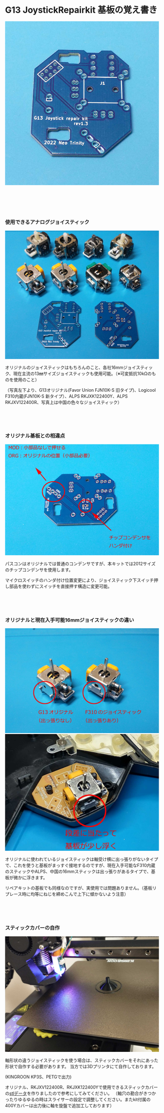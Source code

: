 # G13 JoystickRepairkit 基板の覚え書き

![](./G13RepairKit_images/G13_Joystick_RepairKit_PCB.jpg)  

<br>
<br>
<br>
<br>

### 使用できるアナログジョイスティック

![](./G13RepairKit_images/picture13.jpg)  

オリジナルのジョイスティックはもちろんのこと、各社16mmジョイスティック、現在主流の13㎜サイズジョイスティックも使用可能。（※可変抵抗10kΩのものを使用のこと）  

（写真左下より、G13オリジナル(Favor Union FJN10K-S 旧タイプ)、Logicool F310内蔵(FJN10K-S 新タイプ）、ALPS RKJXK122400Y、ALPS RKJXV122400R、写真上は中国の色々なジョイスティック）

<br>
<br>
<br>

### オリジナル基板との相違点

![](./G13RepairKit_images/picture14.jpg)  

パスコンはオリジナルでは普通のコンデンサですが、本キットでは2012サイズのチップコンデンサを使用します。  

マイクロスイッチのハンダ付け位置変更により、ジョイスティック下スイッチ押し部品を使わずにスイッチを直接押す構造に変更可能。  

<br>
<br>
<br>

### オリジナルと現在入手可能16mmジョイスティックの違い

![](./G13RepairKit_images/picture15.jpg)
<br>
![](./G13RepairKit_images/picture16.jpg)

オリジナルに使われているジョイスティックは軸受け横に出っ張りがないタイプで、これを使うと基板がまっすぐ接地するのですが、現在入手可能なF310内蔵のスティックやALPS、中国の16mmスティックは出っ張りがあるタイプで、基板が微かに浮きます。  

リペアキットの基板でも同様なのですが、実使用では問題ありません。（基板リプレース時に均等にねじを締めこんで上下に傾かないよう注意）

<br>
<br>
<br>

### スティックカバーの自作

![](./G13RepairKit_images/picture17.jpg)

軸形状の違うジョイスティックを使う場合は、スティックカバーをそれにあった形状で自作する必要があります。 当方では3Dプリンタにて自作しております。  

(KINGROON KP3S、PETGで出力)

オリジナル、RKJXV122400R、RKJXK122400Yで使用できるスティックカバーの[stlデータ](https://github.com/LHPbackup/G13RepairKit/blob/main/G13RepairKit_images/js_cover.zip)を作りましたので参考にしてみてください。
（軸穴の勘合がきつかったりゆるゆるの時はスライサーの設定で調整してください。またkit付属の400Yカバーは出力後に軸を旋盤で追加工しております）
